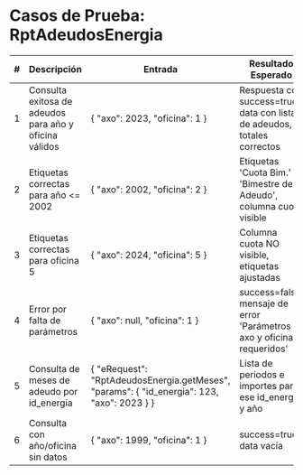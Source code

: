 # Casos de Prueba: RptAdeudosEnergia

| # | Descripción | Entrada | Resultado Esperado |
|---|-------------|---------|-------------------|
| 1 | Consulta exitosa de adeudos para año y oficina válidos | { "axo": 2023, "oficina": 1 } | Respuesta con success=true, data con lista de adeudos, totales correctos |
| 2 | Etiquetas correctas para año <= 2002 | { "axo": 2002, "oficina": 2 } | Etiquetas 'Cuota Bim.' y 'Bimestre de Adeudo', columna cuota visible |
| 3 | Etiquetas correctas para oficina 5 | { "axo": 2024, "oficina": 5 } | Columna cuota NO visible, etiquetas ajustadas |
| 4 | Error por falta de parámetros | { "axo": null, "oficina": 1 } | success=false, mensaje de error 'Parámetros axo y oficina requeridos' |
| 5 | Consulta de meses de adeudo por id_energia | { "eRequest": "RptAdeudosEnergia.getMeses", "params": { "id_energia": 123, "axo": 2023 } } | Lista de periodos e importes para ese id_energia y año |
| 6 | Consulta con año/oficina sin datos | { "axo": 1999, "oficina": 1 } | success=true, data vacía |
